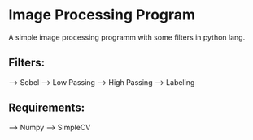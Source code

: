 # Image Processing Program

A simple image processing programm with some filters in python lang.

## Filters:

--> Sobel
--> Low Passing
--> High Passing
--> Labeling

## Requirements:

--> Numpy
--> SimpleCV
